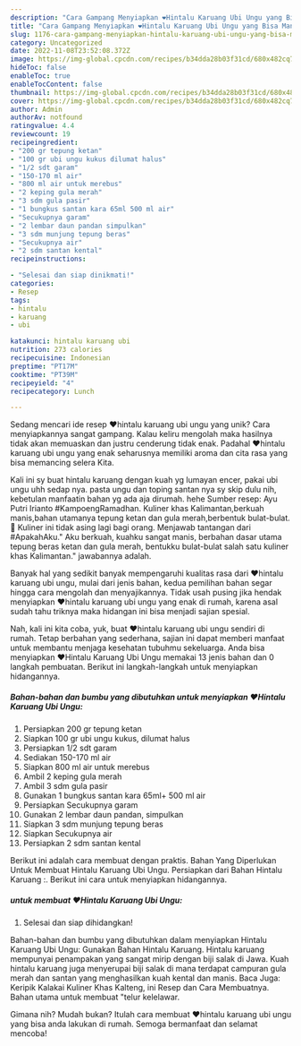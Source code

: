 ```yaml
---
description: "Cara Gampang Menyiapkan ❤Hintalu Karuang Ubi Ungu yang Bisa Manjain Lidah"
title: "Cara Gampang Menyiapkan ❤Hintalu Karuang Ubi Ungu yang Bisa Manjain Lidah"
slug: 1176-cara-gampang-menyiapkan-hintalu-karuang-ubi-ungu-yang-bisa-manjain-lidah
category: Uncategorized
date: 2022-11-08T23:52:08.372Z
image: https://img-global.cpcdn.com/recipes/b34dda28b03f31cd/680x482cq70/hintalu-karuang-ubi-ungu-foto-resep-utama.jpg
hideToc: false
enableToc: true
enableTocContent: false
thumbnail: https://img-global.cpcdn.com/recipes/b34dda28b03f31cd/680x482cq70/hintalu-karuang-ubi-ungu-foto-resep-utama.jpg
cover: https://img-global.cpcdn.com/recipes/b34dda28b03f31cd/680x482cq70/hintalu-karuang-ubi-ungu-foto-resep-utama.jpg
author: Admin
authorAv: notfound
ratingvalue: 4.4
reviewcount: 19
recipeingredient:
- "200 gr tepung ketan"
- "100 gr ubi ungu kukus dilumat halus"
- "1/2 sdt garam"
- "150-170 ml air"
- "800 ml air untuk merebus"
- "2 keping gula merah"
- "3 sdm gula pasir"
- "1 bungkus santan kara 65ml 500 ml air"
- "Secukupnya garam"
- "2 lembar daun pandan simpulkan"
- "3 sdm munjung tepung beras"
- "Secukupnya air"
- "2 sdm santan kental"
recipeinstructions:

- "Selesai dan siap dinikmati!"
categories:
- Resep
tags:
- hintalu
- karuang
- ubi

katakunci: hintalu karuang ubi 
nutrition: 273 calories
recipecuisine: Indonesian
preptime: "PT17M"
cooktime: "PT39M"
recipeyield: "4"
recipecategory: Lunch

---
```





Sedang mencari ide resep ❤hintalu karuang ubi ungu yang unik? Cara menyiapkannya sangat gampang. Kalau keliru mengolah maka hasilnya tidak akan memuaskan dan justru cenderung tidak enak. Padahal ❤hintalu karuang ubi ungu yang enak seharusnya memiliki aroma dan cita rasa yang bisa memancing selera Kita.





Kali ini sy buat hintalu karuang dengan kuah yg lumayan encer, pakai ubi ungu uhh sedap nya. pasta ungu dan toping santan nya sy skip dulu nih, kebetulan manfaatin bahan yg ada aja dirumah. hehe Sumber resep: Ayu Putri Irianto #KampoengRamadhan. Kuliner khas Kalimantan,berkuah manis,bahan utamanya tepung ketan dan gula merah,berbentuk bulat-bulat.🤔 Kuliner ini tidak asing lagi bagi orang. Menjawab tantangan dari #ApakahAku.&#34; Aku berkuah, kuahku sangat manis, berbahan dasar utama tepung beras ketan dan gula merah, bentukku bulat-bulat salah satu kuliner khas Kalimantan.&#34; jawabannya adalah.

Banyak hal yang sedikit banyak mempengaruhi kualitas rasa dari ❤hintalu karuang ubi ungu, mulai dari jenis bahan, kedua pemilihan bahan segar hingga cara mengolah dan menyajikannya. Tidak usah pusing jika hendak menyiapkan ❤hintalu karuang ubi ungu yang enak di rumah, karena asal sudah tahu triknya maka hidangan ini bisa menjadi sajian spesial.






Nah, kali ini kita coba, yuk, buat ❤hintalu karuang ubi ungu sendiri di rumah. Tetap berbahan yang sederhana, sajian ini dapat memberi manfaat untuk membantu menjaga kesehatan tubuhmu sekeluarga. Anda bisa menyiapkan ❤Hintalu Karuang Ubi Ungu memakai 13 jenis bahan dan 0 langkah pembuatan. Berikut ini langkah-langkah untuk menyiapkan hidangannya.

<!--inarticleads1-->

##### Bahan-bahan dan bumbu yang dibutuhkan untuk menyiapkan ❤Hintalu Karuang Ubi Ungu:

1. Persiapkan 200 gr tepung ketan
1. Siapkan 100 gr ubi ungu kukus, dilumat halus
1. Persiapkan 1/2 sdt garam
1. Sediakan 150-170 ml air
1. Siapkan 800 ml air untuk merebus
1. Ambil 2 keping gula merah
1. Ambil 3 sdm gula pasir
1. Gunakan 1 bungkus santan kara 65ml+ 500 ml air
1. Persiapkan Secukupnya garam
1. Gunakan 2 lembar daun pandan, simpulkan
1. Siapkan 3 sdm munjung tepung beras
1. Siapkan Secukupnya air
1. Persiapkan 2 sdm santan kental


Berikut ini adalah cara membuat dengan praktis. Bahan Yang Diperlukan Untuk Membuat Hintalu Karuang Ubi Ungu. Persiapkan dari Bahan Hintalu Karuang :. Berikut ini cara untuk menyiapkan hidangannya. 

<!--inarticleads2-->

#####  untuk membuat ❤Hintalu Karuang Ubi Ungu:


1. Selesai dan siap dihidangkan!

Bahan-bahan dan bumbu yang dibutuhkan dalam menyiapkan Hintalu Karuang Ubi Ungu: Gunakan Bahan Hintalu Karuang. Hintalu karuang mempunyai penampakan yang sangat mirip dengan biji salak di Jawa. Kuah hintalu karuang juga menyerupai biji salak di mana terdapat campuran gula merah dan santan yang menghasilkan kuah kental dan manis. Baca Juga: Keripik Kalakai Kuliner Khas Kalteng, ini Resep dan Cara Membuatnya. Bahan utama untuk membuat &#34;telur kelelawar. 

Gimana nih? Mudah bukan? Itulah cara membuat ❤hintalu karuang ubi ungu yang bisa anda lakukan di rumah. Semoga bermanfaat dan selamat mencoba!
